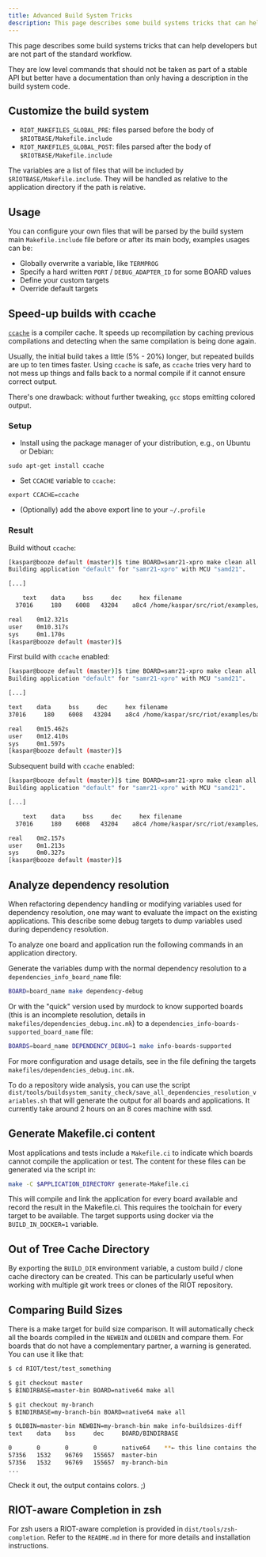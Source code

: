 ```yaml
---
title: Advanced Build System Tricks
description: This page describes some build systems tricks that can help developers but are not part of the standard workflow.
---
```


This page describes some build systems tricks that can help developers but are not part of the standard workflow.

They are low level commands that should not be taken as part of a stable API but better have a documentation than only having a description in the build system code.

## Customize the build system

- `RIOT_MAKEFILES_GLOBAL_PRE`: files parsed before the body of `$RIOTBASE/Makefile.include`
- `RIOT_MAKEFILES_GLOBAL_POST`: files parsed after the body of `$RIOTBASE/Makefile.include`

The variables are a list of files that will be included by `$RIOTBASE/Makefile.include`. They will be handled as relative to the application directory if the path is relative.

## Usage

You can configure your own files that will be parsed by the build system main `Makefile.include` file before or after its main body, examples usages can be:

- Globally overwrite a variable, like `TERMPROG`
- Specify a hard written `PORT` / `DEBUG_ADAPTER_ID` for some BOARD values
- Define your custom targets
- Override default targets

## Speed-up builds with ccache

[`ccache`](https://ccache.samba.org/) is a compiler cache. It speeds up recompilation by caching previous compilations and detecting when the same compilation is being done again.

Usually, the initial build takes a little (5% - 20%) longer, but repeated builds are up to ten times faster.
Using `ccache` is safe, as `ccache` tries very hard to not mess up things and falls back to a normal compile if it cannot ensure correct output.

There's one drawback: without further tweaking, `gcc` stops emitting colored output.

### Setup

- Install using the package manager of your distribution, e.g., on Ubuntu or Debian:

```shell
sudo apt-get install ccache
```

- Set `CCACHE` variable to `ccache`:

```shell
export CCACHE=ccache
```

- (Optionally) add the above export line to your `~/.profile`

### Result

Build without `ccache`:

```sh
[kaspar@booze default (master)]$ time BOARD=samr21-xpro make clean all
Building application "default" for "samr21-xpro" with MCU "samd21".

[...]

    text    data     bss     dec     hex filename
  37016     180    6008   43204    a8c4 /home/kaspar/src/riot/examples/basic/default/bin/samr21-xpro/default.elf

real    0m12.321s
user    0m10.317s
sys     0m1.170s
[kaspar@booze default (master)]$
```

First build with `ccache` enabled:

```sh
[kaspar@booze default (master)]$ time BOARD=samr21-xpro make clean all
Building application "default" for "samr21-xpro" with MCU "samd21".

[...]

text    data     bss     dec     hex filename
37016     180    6008   43204    a8c4 /home/kaspar/src/riot/examples/basic/default/bin/samr21-xpro/default.elf

real    0m15.462s
user    0m12.410s
sys     0m1.597s
[kaspar@booze default (master)]$
```

Subsequent build with `ccache` enabled:

```sh
[kaspar@booze default (master)]$ time BOARD=samr21-xpro make clean all
Building application "default" for "samr21-xpro" with MCU "samd21".

[...]

    text    data     bss     dec     hex filename
  37016     180    6008   43204    a8c4 /home/kaspar/src/riot/examples/basic/default/bin/samr21-xpro/default.elf

real    0m2.157s
user    0m1.213s
sys     0m0.327s
[kaspar@booze default (master)]$
```

## Analyze dependency resolution

When refactoring dependency handling or modifying variables used for dependency resolution, one may want to evaluate the impact on the existing applications. This describe some debug targets to dump variables used during dependency resolution.

To analyze one board and application run the following commands in an application directory.

Generate the variables dump with the normal dependency resolution to a `dependencies_info_board_name` file:

```sh
BOARD=board_name make dependency-debug
```

Or with the "quick" version used by murdock to know supported boards (this is an incomplete resolution, details in `makefiles/dependencies_debug.inc.mk`) to a `dependencies_info-boards-supported_board_name` file:

```sh
BOARDS=board_name DEPENDENCY_DEBUG=1 make info-boards-supported
```

For more configuration and usage details, see in the file defining the targets `makefiles/dependencies_debug.inc.mk`.

To do a repository wide analysis, you can use the script `dist/tools/buildsystem_sanity_check/save_all_dependencies_resolution_variables.sh` that will generate the output for all boards and applications. It currently take around 2 hours on an 8 cores machine with ssd.

## Generate Makefile.ci content

Most applications and tests include a `Makefile.ci` to indicate which boards cannot compile the application or test. The content for these files can be generated via the script in:

```sh
make -C $APPLICATION_DIRECTORY generate-Makefile.ci
```

This will compile and link the application for every board available and record the result in the Makefile.ci. This requires the toolchain for every target to be available. The target supports using docker via the `BUILD_IN_DOCKER=1` variable.

## Out of Tree Cache Directory

By exporting the `BUILD_DIR` environment variable, a custom build / clone cache directory can be created. This can be particularly useful when working with multiple git work trees or clones of the RIOT repository.

## Comparing Build Sizes

There is a make target for build size comparison. It will automatically check
all the boards compiled in the `NEWBIN` and `OLDBIN` and compare them.
For boards that do not have a complementary partner, a warning is generated.
You can use it like that:

```sh
$ cd RIOT/test/test_something

$ git checkout master
$ BINDIRBASE=master-bin BOARD=native64 make all

$ git checkout my-branch
$ BINDIRBASE=my-branch-bin BOARD=native64 make all

$ OLDBIN=master-bin NEWBIN=my-branch-bin make info-buildsizes-diff
text    data    bss     dec     BOARD/BINDIRBASE

0       0       0       0       native64    **← this line contains the diff**
57356   1532    96769   155657  master-bin
57356   1532    96769   155657  my-branch-bin
...
```

Check it out, the output contains colors. ;)

## RIOT-aware Completion in zsh

For zsh users a RIOT-aware completion is provided in `dist/tools/zsh-completion`. Refer to the `README.md` in there for more details and installation instructions.
